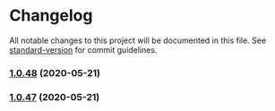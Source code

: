 # Changelog

All notable changes to this project will be documented in this file. See [standard-version](https://github.com/conventional-changelog/standard-version) for commit guidelines.

### [1.0.48](https://github.com/youkaisteve/bim-operator/compare/v1.0.47...v1.0.48) (2020-05-21)

### [1.0.47](https://github.com/youkaisteve/bim-operator/compare/v1.0.46...v1.0.47) (2020-05-21)
